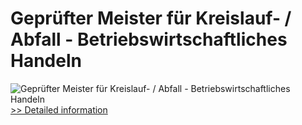 # Geprüfter Meister für Kreislauf- / Abfall - Betriebswirtschaftliches Handeln
![Geprüfter Meister für Kreislauf- / Abfall - Betriebswirtschaftliches Handeln](https://mycommerce.akamaized.net/api/pimages/P300579757/BIG/300579757.JPG)
[>> Detailed information](https://secure.shareit.com/shareit/product.html?productid=300579757&affiliateid=200057808)